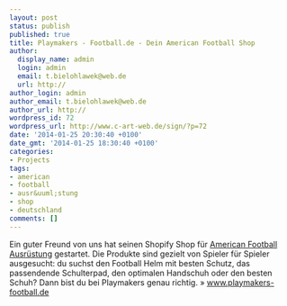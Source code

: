 ```yaml
---
layout: post
status: publish
published: true
title: Playmakers - Football.de - Dein American Football Shop
author:
  display_name: admin
  login: admin
  email: t.bielohlawek@web.de
  url: http://
author_login: admin
author_email: t.bielohlawek@web.de
author_url: http://
wordpress_id: 72
wordpress_url: http://www.c-art-web.de/sign/?p=72
date: '2014-01-25 20:30:40 +0100'
date_gmt: '2014-01-25 18:30:40 +0100'
categories:
- Projects
tags:
- american
- football
- ausr&uuml;stung
- shop
- deutschland
comments: []
---
```

<p>Ein guter Freund von uns hat seinen Shopify Shop f&uuml;r <a href="http://www.playmakers-football.de" title="Playmakers Football - Dein American Football Shop">American Football Ausr&uuml;stung</a> gestartet. Die Produkte sind gezielt von Spieler f&uuml;r Spieler ausgesucht: du suchst den Football Helm mit besten Schutz, das passendende Schulterpad, den optimalen Handschuh oder den besten Schuh? Dann bist du bei Playmakers  genau richtig. &raquo; <a href="http://www.playmakers-football.de" title="PlayMakers Football - Dein American Football Shop" target="_blank">www.playmakers-football.de</a></p>
